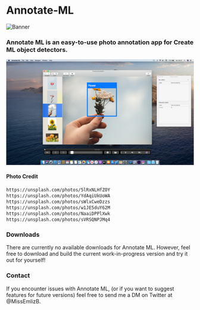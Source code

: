 # Annotate-ML
![Banner](/Readme%20Photos/banner.png)

### Annotate ML is an easy-to-use photo annotation app for Create ML object detectors.

![Screenshot](/Readme%20Photos/app.png)

#### Photo Credit
```
https://unsplash.com/photos/5lRxNLHfZOY
https://unsplash.com/photos/YdAqiUkUoWA
https://unsplash.com/photos/sWlxCweDzzs
https://unsplash.com/photos/w1JE5duY62M
https://unsplash.com/photos/NaaiDPPlXwk
https://unsplash.com/photos/sVRSQNPJMq4
```


### Downloads
There are currently no available downloads for Annotate ML. However, feel free to download and build the current work-in-progress version and try it out for yourself!


### Contact
If you encounter issues with Annotate ML, (or if you want to suggest features for future versions) feel free to send me a DM on Twitter at @MissEmlizB.
